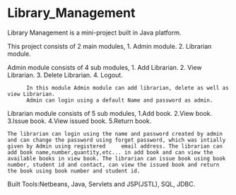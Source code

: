 # Library_Management
Library Management is a mini-project built in Java platform.

This project consists of 2 main modules,
          1. Admin module.
          2. Librarian module.
          
Admin module consists of 4 sub modules,
          1. Add Librarian. 
          2. View Librarian.
          3. Delete Librarian.
          4. Logout.
          
          In this module Admin module can add librarian, delete as well as view Librarian.
          Admin can login using a default Name and password as admin.
          
Librarian module consists of 5 sub modules,
         1.Add book.
         2.View book.
         3.Issue book.
         4.View issued book.
         5.Return book.
         
    The librarian can login using the name and password created by admin and can change the password using forget password, which was intially given by Admin using registered     email address. The librarian can add book name,number,quantity,etc... in add book and can view the available books in view book. The librarian can issue book using book number, student id and contact, can view the issued book and return the book using book number and student id.

Built Tools:Netbeans, Java, Servlets and JSP(JSTL), SQL, JDBC.

